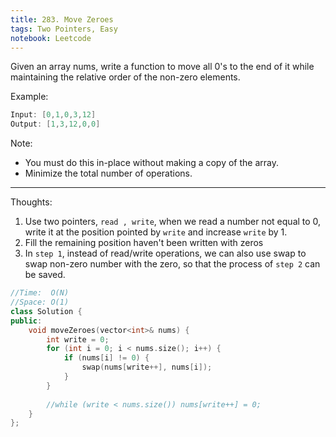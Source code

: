 ```yaml
---
title: 283. Move Zeroes
tags: Two Pointers, Easy
notebook: Leetcode
---
```


Given an array nums, write a function to move all 0's to the end of it while maintaining the relative order of the non-zero elements.

Example:
```c++
Input: [0,1,0,3,12]
Output: [1,3,12,0,0]
```
Note:

- You must do this in-place without making a copy of the array.
- Minimize the total number of operations.

----------
Thoughts:
1. Use two pointers, `read , write`, when we read a number not equal to 0, write it at the position pointed by `write` and increase `write` by 1.
2. Fill the remaining position haven't been written with zeros
3. In `step 1`, instead of read/write operations, we can also use swap to swap non-zero number with the zero, so that the process of `step 2` can be saved.
```c++
//Time:  O(N)
//Space: O(1)
class Solution {
public:
    void moveZeroes(vector<int>& nums) {
        int write = 0;
        for (int i = 0; i < nums.size(); i++) {
            if (nums[i] != 0) {
                swap(nums[write++], nums[i]);
            }
        }
        
        //while (write < nums.size()) nums[write++] = 0;
    }
};
```